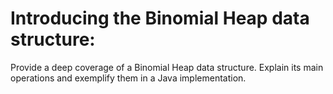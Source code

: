 # Introducing the Binomial Heap data structure:

Provide a deep coverage of a Binomial Heap data structure. Explain its main operations and exemplify them in a Java
implementation.